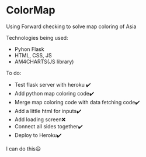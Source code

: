 # ColorMap
Using Forward checking to solve map coloring of Asia

Technologies being used:
* Pyhon Flask
* HTML, CSS, JS
* AM4CHARTS(JS library)

To do:
* Test flask server with heroku :heavy_check_mark:
* Add python map coloring code:heavy_check_mark:
* Merge map coloring code with data fetching code:heavy_check_mark:	
* Add a little html for inputs:heavy_check_mark:	
* Add loading screen:x:
* Connect all sides together:heavy_check_mark:
* Deploy to Heroku:heavy_check_mark:	

I can do this:smiley:

